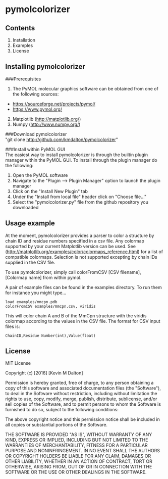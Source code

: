 # pymolcolorizer

## Contents
1. Installation
2. Examples
3. License

## Installing pymolcolorizer

###Prerequisites
1. The PyMOL molecular graphics software can be obtained from one of the following sources:
  * https://sourceforge.net/projects/pymol/
  * https://www.pymol.org/
2. Matplotlib (http://matplotlib.org/)
3. Numpy (http://www.numpy.org/)

###Download pymolcolorizer  
"git clone http://github.com/kmdalton/pymolcolorizer"

###Install within PyMOL GUI  
The easiest way to install pymolcolorizer is through the builtin plugin manager within the PyMOL GUI. To install through the plugin manager do the following:


1. Open the PyMOL software
2. Navigate to the "Plugin --> Plugin Manager" option to launch the plugin manager
3. Click on the "Install New Plugin" tab
4. Under the "Install from local file" header click on "Choose file..."
5. Select the "pymolcolorizer.py" file from the github repository you downloaded

## Usage example  
At the moment, pymolcolorizer provides a parser to color a structure by chain ID and residue numbers specified in a csv file. Any colormap supported by your current Matplotlib version can be used. See (http://matplotlib.org/examples/color/colormaps_reference.html) for a list of compatible colormaps. Selection is not supported excepting by chain IDs supplied in the CSV file. 

To use pymolcolorizer, simply call
    colorFromCSV [CSV filename], [Colormap name]
from within pymol. 

A pair of example files can be found in the examples directory. To run them for instance you might type...
    
    load examples/mmcpn.pdb
    colorFromCSV examples/mmcpn.csv, viridis
This will color chain A and B of the MmCpn structure with the viridis colormap according to the values in the CSV file. The format for CSV input files is:
    
    ChainID,Residue Number(int),Value(float)


## License
MIT License

Copyright (c) [2016] [Kevin M Dalton]

Permission is hereby granted, free of charge, to any person obtaining a copy
of this software and associated documentation files (the "Software"), to deal
in the Software without restriction, including without limitation the rights
to use, copy, modify, merge, publish, distribute, sublicense, and/or sell
copies of the Software, and to permit persons to whom the Software is
furnished to do so, subject to the following conditions:

The above copyright notice and this permission notice shall be included in all
copies or substantial portions of the Software.

THE SOFTWARE IS PROVIDED "AS IS", WITHOUT WARRANTY OF ANY KIND, EXPRESS OR
IMPLIED, INCLUDING BUT NOT LIMITED TO THE WARRANTIES OF MERCHANTABILITY,
FITNESS FOR A PARTICULAR PURPOSE AND NONINFRINGEMENT. IN NO EVENT SHALL THE
AUTHORS OR COPYRIGHT HOLDERS BE LIABLE FOR ANY CLAIM, DAMAGES OR OTHER
LIABILITY, WHETHER IN AN ACTION OF CONTRACT, TORT OR OTHERWISE, ARISING FROM,
OUT OF OR IN CONNECTION WITH THE SOFTWARE OR THE USE OR OTHER DEALINGS IN THE
SOFTWARE.
